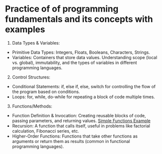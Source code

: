 # Practice of of programming fundamentals and its concepts with examples

1. Data Types & Variables:
- Primitive Data Types: Integers, Floats, Booleans, Characters, Strings.
- Variables: Containers that store data values. Understanding scope (local vs. global), immutability, and the types of variables in different programming languages.

2. Control Structures:
- Conditional Statements: if, else if, else, switch for controlling the flow of the program based on conditions.
- Loops: for, while, do-while for repeating a block of code multiple times.

3. Functions/Methods:
- Function Definition & Invocation: Creating reusable blocks of code, passing parameters, and returning values. [Simple Functions Example](https://github.com/dwarkesh8/IT-fundamentals-and-revision/blob/main/programming/functions/simple-functions.js)
- Recursion: A function that calls itself, useful in problems like factorial calculation, Fibonacci series, etc.
- Higher-Order Functions: Functions that take other functions as arguments or return them as results (common in functional programming languages).